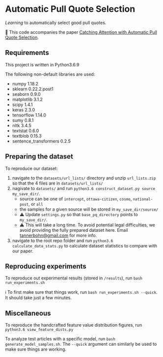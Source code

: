 # Automatic Pull Quote Selection
_Learning_ to automatically select good pull quotes.

:construction: This code accompanies the paper [Catching Attention with Automatic Pull Quote Selection](https://arxiv.org/abs/2005.13263).

## Requirements
This project is written in Python3.6.9

The following non-default libraries are used:
* numpy 1.18.2
* sklearn 0.22.2.post1
* seaborn 0.9.0
* matplotlib 3.1.2
* scipy 1.4.1
* keras 2.3.0
* tensorflow 1.14.0
* sumy 0.8.1
* nltk 3.4.5
* textstat 0.6.0
* textblob 0.15.3
* sentence_transformers 0.2.5


## Preparing the dataset
To reproduce our dataset:
1. navigate to the `datasets/url_lists/` directory and unzip `url_lists.zip` so that the 4 files are in `datasets/url_lists/`
2. nagivate to `datasets/` and run `python3.6 construct_dataset.py source my_save_dir/`.
   * source can be one of `intercept`, `ottawa-citizen`, `cosmo`, `national-post`, or `all`
   * the samples for a given source will be stored in `my_save_dir/source/`
   * :warning: Update `settings.py` so that `base_pq_directory` points to `my_save_dir/`.
   * :warning: This will take a long time. To avoid potential legal difficulties, we avoid providing the fully prepared dataset here. Email tannerbohn@gmail.com for more info.
3. navigate to the root repo folder and run `python3.6 calculate_data_stats.py` to calculate dataset statistics to compare with our paper.

## Reproducing experiments
To reproduce out experimental results (stored in `/results`), run `bash run_experiments.sh`

:information_source: To first make sure that things work, run `bash run_experiments.sh --quick`. It should take just a few minutes.

## Miscellaneous

To reproduce the handcrafted feature value distribution figures, run `python3.6 view_feature_dists.py`

To analyze test articles with a specific model, run `bash generate_model_samples.sh`. The `--quick` argument can similarly be used to make sure things are working.
